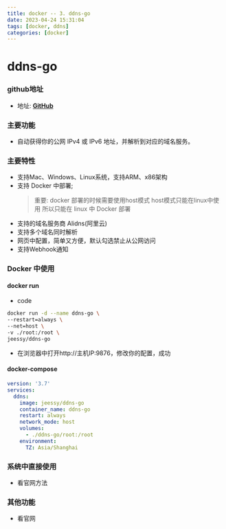 ```yaml
---
title: docker -- 3. ddns-go
date: 2023-04-24 15:31:04
tags: [docker, ddns]
categories: [docker]
---
```


# ddns-go

### github地址
- 地址: [__GitHub__](https://github.com/jeessy2/ddns-go)

### 主要功能
- 自动获得你的公网 IPv4 或 IPv6 地址，并解析到对应的域名服务。

### 主要特性
- 支持Mac、Windows、Linux系统，支持ARM、x86架构
- 支持 Docker 中部署; 
  > 重要:
  > docker 部署的时候需要使用host模式 
  > host模式只能在linux中使用 
  > 所以只能在 linux 中 Docker 部署
- 支持的域名服务商 Alidns(阿里云) 
- 支持多个域名同时解析
- 网页中配置，简单又方便，默认勾选禁止从公网访问
- 支持Webhook通知

<!-- more -->





### Docker 中使用

#### docker run
- code
```bash
docker run -d --name ddns-go \
--restart=always \
--net=host \
-v ./root:/root \
jeessy/ddns-go
```
- 在浏览器中打开http://主机IP:9876，修改你的配置，成功


#### docker-compose
```yaml
version: '3.7'
services:
  ddns:
    image: jeessy/ddns-go
    container_name: ddns-go
    restart: always
    network_mode: host
    volumes:
      - ./ddns-go/root:/root
    environment:
      TZ: Asia/Shanghai
```


### 系统中直接使用
- 看官网方法

### 其他功能
- 看官网

